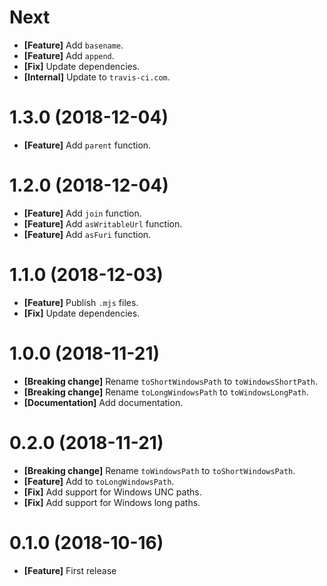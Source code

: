 # Next

- **[Feature]** Add `basename`.
- **[Feature]** Add `append`.
- **[Fix]** Update dependencies.
- **[Internal]** Update to `travis-ci.com`.

# 1.3.0 (2018-12-04)

- **[Feature]** Add `parent` function.

# 1.2.0 (2018-12-04)

- **[Feature]** Add `join` function.
- **[Feature]** Add `asWritableUrl` function.
- **[Feature]** Add `asFuri` function.

# 1.1.0 (2018-12-03)

- **[Feature]** Publish `.mjs` files.
- **[Fix]** Update dependencies.

# 1.0.0 (2018-11-21)

- **[Breaking change]** Rename `toShortWindowsPath` to `toWindowsShortPath`.
- **[Breaking change]** Rename `toLongWindowsPath` to `toWindowsLongPath`.
- **[Documentation]** Add documentation.

# 0.2.0 (2018-11-21)

- **[Breaking change]** Rename `toWindowsPath` to `toShortWindowsPath`.
- **[Feature]** Add to `toLongWindowsPath`.
- **[Fix]** Add support for Windows UNC paths.
- **[Fix]** Add support for Windows long paths.

# 0.1.0 (2018-10-16)

- **[Feature]** First release

